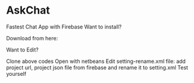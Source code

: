 # AskChat


Fastest Chat App with Firebase
Want to install?


Download from here:


Want to Edit?


Clone above codes
Open with netbeans
Edit setting-rename.xml file: 
add project url, project json file from firebase
and rename it to setting.xml
Test yourself




